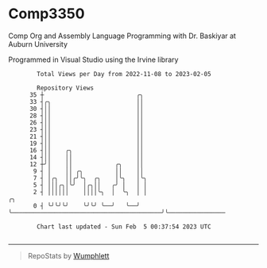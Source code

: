 # Comp3350
Comp Org and Assembly Language Programming with Dr. Baskiyar at Auburn University

Programmed in Visual Studio using the Irvine library

```
        Total Views per Day from 2022-11-08 to 2023-02-05

        Repository Views
      35 ┼                          ╭╮
      33 ┤╭╮                        ││
      30 ┤││                        ││
      28 ┤││                        ││
      26 ┤││                        ││
      23 ┤││                        ││
      21 ┤││                        ││
      19 ┤││                        ││
      16 ┤││    ╭╮                  ││
      14 ┤││    ││                  ││
      12 ┼╯│    ││            ╭╮    ││
       9 ┤ │    ││ ╭╮         ││    ││
       7 ┤ │╭╮  ││╭╯╰╮  ╭╮    │╰╮   │╰╮
       5 ┤ │││╭╮│╰╯  │╭╮││   ╭╯ │   │ │
       2 ┤ ││││││    ││││╰╮  │  ╰╮  │ │                                          ╭╮
       0 ┤ ╰╯╰╯╰╯    ╰╯╰╯ ╰──╯   ╰──╯ ╰──────────────────────────────────────────╯╰────────────────

        Chart last updated - Sun Feb  5 00:37:54 2023 UTC
        
```

---

> RepoStats by [Wumphlett](https://github.com/Wumphlett)
